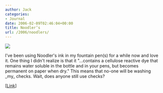 ```yaml
---
author: Jack
categories:
- Journal
date: 2006-02-09T02:46:04+00:00
title: Noodler’s
url: /2006/noodlers/
---
```


![][1] 

I've been using Noodler's ink in my fountain pen(s) for a while now and love it. One thing I didn't realize is that it "&#8230;contains a cellulose reactive dye that remains water soluble in the bottle and in your pens, but becomes permanent on paper when dry." This means that no-one will be washing \_my\_ checks. Wait, does anyone still use checks? 

[[Link](<http://www.pendemonium.com/ink_noodler.htm>)] </p>

 [1]: /files/noodlers_blk.jpg